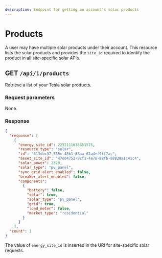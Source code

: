 ```yaml
---
description: Endpoint for getting an account's solar products
---
```


# Products

A user may have multiple solar products under their account. This resource lists the solar products and provides the `site_id` required to identify the product in all site-specific solar APIs.


## GET `/api/1/products`

Retrieve a list of your Tesla solar products.

### Request parameters

None.

### Response

```json
{
  "response": [
    {
      "energy_site_id": 2252111638651575,
      "resource_type": "solar",
      "id": "313dbc37-555c-45b1-83aa-62a4ef9ff7ac",
      "asset_site_id": "47d04752-9cf1-4e76-88fb-08839a1c41c4",
      "solar_power": 2320,
      "solar_type": "pv_panel",
      "sync_grid_alert_enabled": false,
      "breaker_alert_enabled": false,
      "components":
        {
          "battery": false,
          "solar": true,
          "solar_type": "pv_panel",
          "grid": true,
          "load_meter": false,
          "market_type": "residential"
        }
      }
    ],
  "count": 1
}
```

The value of `energy_site_id` is inserted in the URI for site-specific solar requests.

